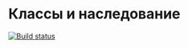# Классы и наследование

[![Build status](https://ci.appveyor.com/api/projects/status/ufkaxismgcvcxj39?svg=true)](https://ci.appveyor.com/project/Antonio-87/research-classes)